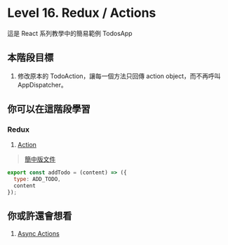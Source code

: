 # Level 16. Redux / Actions
這是 React 系列教學中的簡易範例 TodosApp


## 本階段目標
1. 修改原本的 TodoAction，讓每一個方法只回傳 action object，而不再呼叫 AppDispatcher。


## 你可以在這階段學習
### Redux
1. [Action](https://github.com/rackt/redux/blob/master/docs/basics/Actions.md)
> [簡中版文件](https://github.com/camsong/redux-in-chinese/blob/master/docs/basics/Actions.md)
```js
export const addTodo = (content) => ({
  type: ADD_TODO,
  content
});
```


## 你或許還會想看
1. [Async Actions](https://github.com/rackt/redux/blob/master/docs/advanced/AsyncActions.md)

